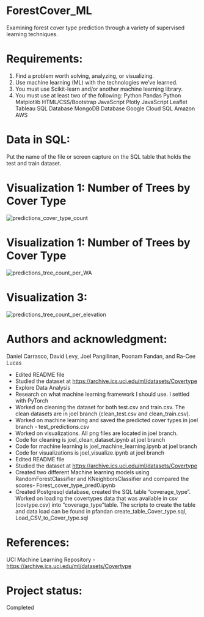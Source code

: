 # ForestCover_ML
Examining forest cover type prediction through a variety of supervised learning techniques.

# Requirements:
1. Find a problem worth solving, analyzing, or visualizing.
2. Use machine learning (ML) with the technologies we’ve learned.
3. You must use Scikit-learn and/or another machine learning library.
4. You must use at least two of the following: 
Python Pandas
Python Matplotlib
HTML/CSS/Bootstrap
JavaScript Plotly
JavaScript Leaflet
Tableau
SQL Database
MongoDB Database
Google Cloud SQL
Amazon AWS

# Data in SQL:
Put the name of the file or screen capture on the SQL table that holds the test and train dataset.

# Visualization 1: Number of Trees by Cover Type
![predictions_cover_type_count](https://github.com/dmldatasci/ForestCover_ML/assets/86619869/3352ccf3-9316-484f-8d83-3e662e94158f)

# Visualization 1: Number of Trees by Cover Type
![predictions_tree_count_per_WA](https://github.com/dmldatasci/ForestCover_ML/assets/86619869/6d42b0e6-cbf7-467b-982f-31b5f37f8e1b)

# Visualization 3:
![predictions_tree_count_per_elevation](https://github.com/dmldatasci/ForestCover_ML/assets/86619869/104d34ab-737f-49d0-b2b6-56f4e3337b8e)

# Authors and acknowledgment:
Daniel Carrasco, David Levy, Joel Pangilinan, Poonam Fandan, and Ra-Cee Lucas
* Edited README file
* Studied the dataset at https://archive.ics.uci.edu/ml/datasets/Covertype
* Explore Data Analysis
* Research on what machine learning framework I should use.  I settled with PyTorch
* Worked on cleaning the dataset for both test.csv and train.csv.  The clean datasets are in joel branch (clean_test.csv and clean_train.csv). 
* Worked on machine learning and saved the predicted cover types in joel branch - test_predictions.csv
* Worked on visualizations.  All png files are located in joel branch.
* Code for cleaning is joel_clean_dataset.ipynb at joel branch
* Code for machine learning is joel_machine_learning.ipynb at joel branch
* Code for visualizations is joel_visualize.ipynb at joel branch
* Edited README file
* Studied the dataset at https://archive.ics.uci.edu/ml/datasets/Covertype
* Created two different Machine learning models using RandomForestClassifier and KNeighborsClassifier and compared the scores- Forest_cover_type_pred0.ipynb
* Created Postgresql database, created the SQL table “coverage_type”. Worked on loading the  covertypes data that was available in csv (covtype.csv) into “coverage_type”table.  The scripts to create the table and data load can be found in pfandan create_table_Cover_type.sql, Load_CSV_to_Cover_type.sql

# References:
UCI Machine Learning Repository - https://archive.ics.uci.edu/ml/datasets/Covertype

# Project status:
Completed
